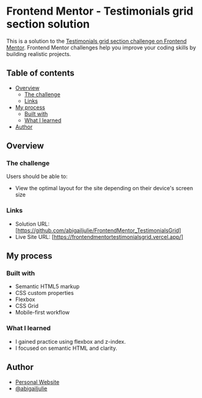 # Frontend Mentor - Testimonials grid section solution

This is a solution to the [Testimonials grid section challenge on Frontend Mentor](https://www.frontendmentor.io/challenges/testimonials-grid-section-Nnw6J7Un7). Frontend Mentor challenges help you improve your coding skills by building realistic projects. 

## Table of contents

- [Overview](#overview)
  - [The challenge](#the-challenge)
  - [Links](#links)
- [My process](#my-process)
  - [Built with](#built-with)
  - [What I learned](#what-i-learned)
- [Author](#author)

## Overview

### The challenge

Users should be able to:

- View the optimal layout for the site depending on their device's screen size

### Links

- Solution URL: [https://github.com/abigailjulie/FrontendMentor_TestimonialsGrid]
- Live Site URL: [https://frontendmentortestimonialsgrid.vercel.app/]

## My process

### Built with

- Semantic HTML5 markup
- CSS custom properties
- Flexbox
- CSS Grid
- Mobile-first workflow

### What I learned

- I gained practice using flexbox and z-index. 
- I focused on semantic HTML and clarity.

## Author

- [Personal Website](https://www.abigaildesigns.org)
- [@abigailjulie](https://www.frontendmentor.io/profile/abigailjulie)
